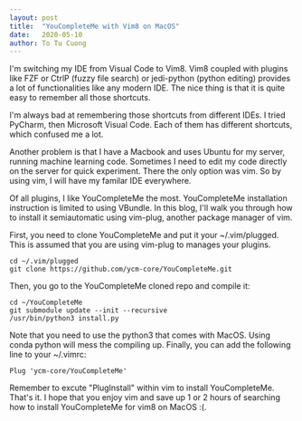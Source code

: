 ```yaml
---
layout: post
title:  "YouCompleteMe with Vim8 on MacOS"
date:   2020-05-10
author: To Tu Cuong
---
```

I'm switching my IDE from Visual Code to Vim8. Vim8 coupled with plugins like FZF or CtrlP (fuzzy file search) or jedi-python (python editing) provides a lot of functionalities like any modern IDE. The nice thing is that it is quite easy to remember all those shortcuts.

I'm always bad at remembering those shortcuts from different IDEs. I tried PyCharm, then Microsoft Visual Code. Each of them has different shortcuts, which confused me a lot.

Another problem is that I have a Macbook and uses Ubuntu for my server, running machine learning code. Sometimes I need to edit my code directly on the server for quick experiment. There the only option was vim. So by using vim, I will have my familar IDE everywhere.

Of all plugins, I like YouCompleteMe the most. YouCompleteMe installation instruction is limited to using VBundle. In this blog, I'll walk you through how to install it semiautomatic using vim-plug, another package manager of vim.

First, you need to clone YouCompleteMe and put it your ~/.vim/plugged. This is assumed that you are using vim-plug to manages your plugins.

    cd ~/.vim/plugged 
    git clone https://github.com/ycm-core/YouCompleteMe.git

Then, you go to the YouCompleteMe cloned repo and compile it:

    cd ~/YouCompleteMe
    git submodule update --init --recursive
    /usr/bin/python3 install.py

Note that you need to use the python3 that comes with MacOS. Using conda python will mess the compiling up. 
Finally, you can add the following line to your ~/.vimrc:
    
    Plug 'ycm-core/YouCompleteMe'

Remember to excute "PlugInstall" within vim to install YouCompleteMe. That's it. I hope that you enjoy vim and save up 1 or 2 hours of searching how to install YouCompleteMe for vim8 on MacOS :(.
 
